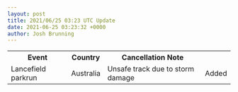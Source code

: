```yaml
---
layout: post
title: 2021/06/25 03:23 UTC Update
date: 2021-06-25 03:23:32 +0000
author: Josh Brunning
---
```


<table style='width: 100%'>
    <tr>
        <th>Event</th>
        <th>Country</th>
        <th>Cancellation Note</th>
        <th></th>
    </tr>
    <tr>
        <td>Lancefield parkrun</td>
        <td>Australia</td>
        <td>Unsafe track due to storm damage</td>
        <td>Added</td>
    </tr>
